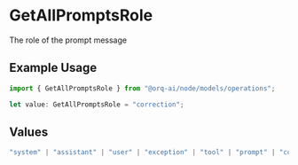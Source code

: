 # GetAllPromptsRole

The role of the prompt message

## Example Usage

```typescript
import { GetAllPromptsRole } from "@orq-ai/node/models/operations";

let value: GetAllPromptsRole = "correction";
```

## Values

```typescript
"system" | "assistant" | "user" | "exception" | "tool" | "prompt" | "correction" | "expected_output"
```